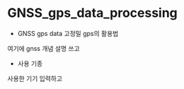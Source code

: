 # GNSS_gps_data_processing

- GNSS gps data 고정밀 gps의 활용법

여기에 gnss 개념 설명 쓰고 

- 사용 기종
   
사용한 기기 입력하고 

